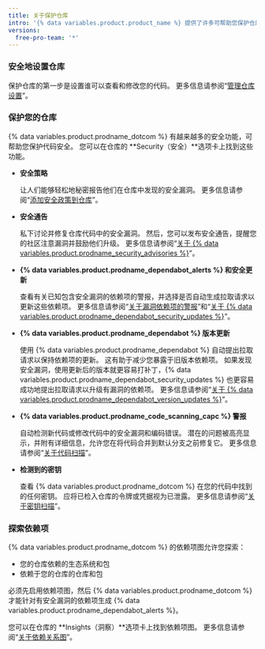 ```yaml
---
title: 关于保护仓库
intro: '{% data variables.product.product_name %} 提供了许多可帮助您保护仓库安全的方法。'
versions:
  free-pro-team: '*'
---
```


### 安全地设置仓库

保护仓库的第一步是设置谁可以查看和修改您的代码。 更多信息请参阅“[管理仓库设置](/github/administering-a-repository/managing-repository-settings)”。

### 保护您的仓库

{% data variables.product.prodname_dotcom %} 有越来越多的安全功能，可帮助您保护代码安全。 您可以在仓库的 **Security（安全）**选项卡上找到这些功能。

- **安全策略**

  让人们能够轻松地秘密报告他们在仓库中发现的安全漏洞。 更多信息请参阅“[添加安全政策到仓库](/github/managing-security-vulnerabilities/adding-a-security-policy-to-your-repository)”。

- **安全通告**

  私下讨论并修复仓库代码中的安全漏洞。 然后，您可以发布安全通告，提醒您的社区注意漏洞并鼓励他们升级。 更多信息请参阅“[关于 {% data variables.product.prodname_security_advisories %}](/github/managing-security-vulnerabilities/about-github-security-advisories)”。

- **{% data variables.product.prodname_dependabot_alerts %} 和安全更新**

  查看有关已知包含安全漏洞的依赖项的警报，并选择是否自动生成拉取请求以更新这些依赖项。 更多信息请参阅“[关于漏洞依赖项的警报](/github/managing-security-vulnerabilities/about-alerts-for-vulnerable-dependencies)”和“[关于 {% data variables.product.prodname_dependabot_security_updates %}](/github/managing-security-vulnerabilities/about-dependabot-security-updates)”。

- **{% data variables.product.prodname_dependabot %} 版本更新**

  使用 {% data variables.product.prodname_dependabot %} 自动提出拉取请求以保持依赖项的更新。 这有助于减少您暴露于旧版本依赖项。 如果发现安全漏洞，使用更新后的版本就更容易打补丁，{% data variables.product.prodname_dependabot_security_updates %} 也更容易成功地提出拉取请求以升级有漏洞的依赖项。 更多信息请参阅“[关于 {% data variables.product.prodname_dependabot_version_updates %}](/github/administering-a-repository/about-dependabot-version-updates)”。

- **{% data variables.product.prodname_code_scanning_capc %} 警报**

  自动检测新代码或修改代码中的安全漏洞和编码错误。 潜在的问题被高亮显示，并附有详细信息，允许您在将代码合并到默认分支之前修复它。 更多信息请参阅“[关于代码扫描](/github/finding-security-vulnerabilities-and-errors-in-your-code/about-code-scanning)”。

- **检测到的密钥**

  查看 {% data variables.product.prodname_dotcom %} 在您的代码中找到的任何密钥。 应将已检入仓库的令牌或凭据视为已泄露。 更多信息请参阅“[关于密钥扫描](/github/administering-a-repository/about-secret-scanning)”。

### 探索依赖项
{% data variables.product.prodname_dotcom %} 的依赖项图允许您探索：

* 您的仓库依赖的生态系统和包
* 依赖于您的仓库的仓库和包

必须先启用依赖项图，然后 {% data variables.product.prodname_dotcom %} 才能针对有安全漏洞的依赖项生成 {% data variables.product.prodname_dependabot_alerts %}。

您可以在仓库的 **Insights（洞察）**选项卡上找到依赖项图。 更多信息请参阅“[关于依赖关系图](/github/visualizing-repository-data-with-graphs/about-the-dependency-graph)”。

